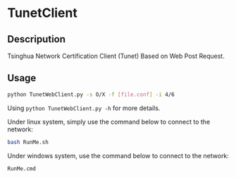 # TunetClient

## Descripution

Tsinghua Network Certification Client (Tunet) Based on Web Post Request.

## Usage

```bash
python TunetWebClient.py -s O/X -f [file.conf] -i 4/6
```

Using `python TunetWebClient.py -h` for more details.

Under linux system, simply use the command below to connect to the network:

```bash
bash RunMe.sh
```

Under windows system, use the command below to connect to the network:

```cmd
RunMe.cmd
```